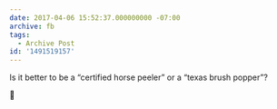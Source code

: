```yaml
---
date: 2017-04-06 15:52:37.000000000 -07:00
archive: fb
tags: 
  - Archive Post
id: '1491519157'
---
```


Is it better to be a 
“certified horse peeler”
or a “texas brush popper”?

🐴
